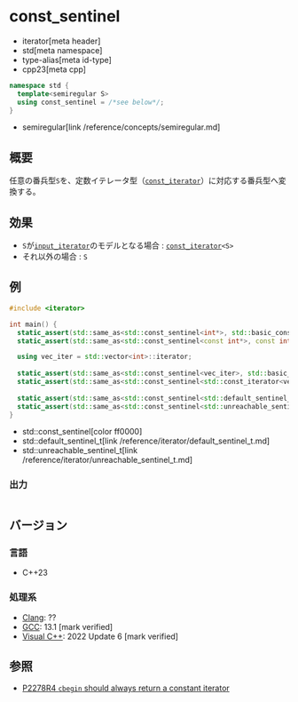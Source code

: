 # const_sentinel
* iterator[meta header]
* std[meta namespace]
* type-alias[meta id-type]
* cpp23[meta cpp]

```cpp
namespace std {
  template<semiregular S>
  using const_sentinel = /*see below*/;
}
```
* semiregular[link /reference/concepts/semiregular.md]

## 概要

任意の番兵型`S`を、定数イテレータ型（[`const_iterator`](const_iterator.md)）に対応する番兵型へ変換する。

## 効果

- `S`が[`input_iterator`](input_iterator.md)のモデルとなる場合 : [`const_iterator`](const_iterator.md)`<S>`
- それ以外の場合 : `S`

## 例
```cpp example
#include <iterator>

int main() {
  static_assert(std::same_as<std::const_sentinel<int*>, std::basic_const_iterator<int*>>);
  static_assert(std::same_as<std::const_sentinel<const int*>, const int*>);

  using vec_iter = std::vector<int>::iterator;
  
  static_assert(std::same_as<std::const_sentinel<vec_iter>, std::basic_const_iterator<vec_iter>>);
  static_assert(std::same_as<std::const_sentinel<std::const_iterator<vec_iter>>, std::const_iterator<vec_iter>>);
  
  static_assert(std::same_as<std::const_sentinel<std::default_sentinel_t>, std::default_sentinel_t>);
  static_assert(std::same_as<std::const_sentinel<std::unreachable_sentinel_t>, std::unreachable_sentinel_t>);
}
```
* std::const_sentinel[color ff0000]
* std::default_sentinel_t[link /reference/iterator/default_sentinel_t.md]
* std::unreachable_sentinel_t[link /reference/iterator/unreachable_sentinel_t.md]

### 出力
```
```

## バージョン
### 言語
- C++23

### 処理系
- [Clang](/implementation.md#clang): ??
- [GCC](/implementation.md#gcc): 13.1 [mark verified]
- [Visual C++](/implementation.md#visual_cpp): 2022 Update 6 [mark verified]

## 参照

- [P2278R4 `cbegin` should always return a constant iterator](https://www.open-std.org/jtc1/sc22/wg21/docs/papers/2022/p2278r4.html)
